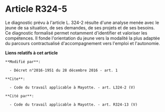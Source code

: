 # Article R324-5

Le diagnostic prévu à l'article L. 324-2 résulte d'une analyse menée avec le jeune de sa situation, de ses demandes, de ses
projets et de ses besoins. Ce diagnostic formalisé permet notamment d'identifier et valoriser les compétences. Il fonde
l'orientation du jeune vers la modalité la plus adaptée du parcours contractualisé d'accompagnement vers l'emploi et
l'autonomie.

**Liens relatifs à cet article**

	**Modifié par**:

	  - Décret n°2016-1951 du 28 décembre 2016 - art. 1

	**Cite**:

	  - Code du travail applicable à Mayotte. - art. L324-2 (V)

	**Cité par**:

	  - Code du travail applicable à Mayotte. - art. R324-13 (V)
